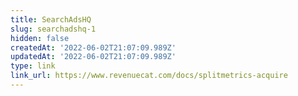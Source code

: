 ```yaml
---
title: SearchAdsHQ
slug: searchadshq-1
hidden: false
createdAt: '2022-06-02T21:07:09.989Z'
updatedAt: '2022-06-02T21:07:09.989Z'
type: link
link_url: https://www.revenuecat.com/docs/splitmetrics-acquire
---
```

